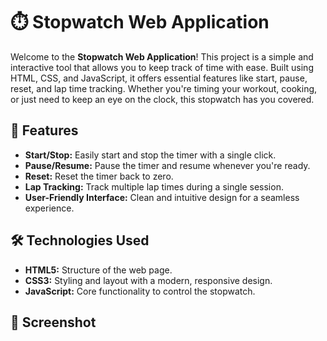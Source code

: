 # ⏱️ Stopwatch Web Application

Welcome to the **Stopwatch Web Application**! This project is a simple and interactive tool that allows you to keep track of time with ease. Built using HTML, CSS, and JavaScript, it offers essential features like start, pause, reset, and lap time tracking. Whether you're timing your workout, cooking, or just need to keep an eye on the clock, this stopwatch has you covered.

## 🚀 Features

- **Start/Stop:** Easily start and stop the timer with a single click.
- **Pause/Resume:** Pause the timer and resume whenever you're ready.
- **Reset:** Reset the timer back to zero.
- **Lap Tracking:** Track multiple lap times during a single session.
- **User-Friendly Interface:** Clean and intuitive design for a seamless experience.

## 🛠️ Technologies Used

- **HTML5:** Structure of the web page.
- **CSS3:** Styling and layout with a modern, responsive design.
- **JavaScript:** Core functionality to control the stopwatch.

## 📸 Screenshot


